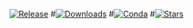 
[![Release](https://img.shields.io/github/v/release/GraceAHall/NanoMAP?include_prereleases)](https://github.com/GraceAHall/NanoMAP/releases)
#[![Downloads](https://img.shields.io/github/downloads/bcgsc/Nanosim/total?logo=github)](https://github.com/bcgsc/NanoSim/archive/v2.6.0.zip)
#[![Conda](https://img.shields.io/conda/dn/bioconda/nanosim?label=Conda)](https://anaconda.org/bioconda/nanosim)
#[![Stars](https://img.shields.io/github/stars/bcgsc/NanoSim.svg)](https://github.com/bcgsc/NanoSim/stargazers)  




